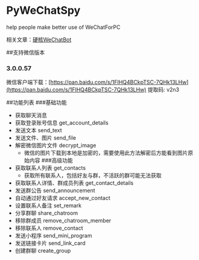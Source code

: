 # PyWeChatSpy
help people make better use of WeChatForPC

相关文章：[硬核WeChatBot](https://zhuanlan.zhihu.com/p/118674498)

##支持微信版本
### 3.0.0.57
微信客户端下载：[https://pan.baidu.com/s/1FIHQ4BCkpTSC-7QHk13LHw](https://pan.baidu.com/s/1FIHQ4BCkpTSC-7QHk13LHw) 提取码: v2n3

##功能列表
###基础功能
* 获取聊天消息
* 获取登录账号信息 get_account_details
* 发送文本 send_text
* 发送文件、图片 send_file
* 解密微信图片文件 decrypt_image
    * 微信的图片下载到本地是加密的，需要使用此方法解密后方能看到图片原始内容
###高级功能
* 获取联系人列表 get_contacts
  * 获取所有联系人，包括好友与群，不活跃的群可能无法获取
* 获取联系人详情、群成员列表 get_contact_details
* 发送群公告 send_announcement
* 自动通过好友请求 accept_new_contact
* 设置联系人备注 set_remark
* 分享群聊 share_chatroom
* 移除群成员 remove_chatroom_member
* 移除联系人 remove_contact
* 发送小程序 send_mini_program
* 发送链接卡片 send_link_card
* 创建群聊 create_group